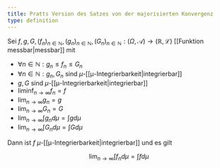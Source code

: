 ```yaml
---
title: Pratts Version des Satzes von der majorisierten Konvergenz
type: definition
---
```


Sei $f, g, G, (f_n)_{n \in \mathbb{N}}, (g_n)_{n \in \mathbb{N}}, (G_n)_{n \in \mathbb{N}} : (\Omega, \mathcal{A}) \to (\mathbb{R}, \mathcal{L})$ [[Funktion messbar|messbar]] mit
- $\forall n \in \mathbb{N} : g_n \le f_n \le G_n$
- $\forall n \in \mathbb{N} : g_n, G_n$ sind $\mu$-[[μ-Integrierbarkeit|integrierbar]]
- $g, G$ sind $\mu$-[[μ-Integrierbarkeit|integrierbar]]
- $\liminf_{n \to \infty} f_n = f$
- $\lim_{n \to \infty} g_n = g$
- $\lim_{n \to \infty} G_n = G$
- $\lim_{n \to \infty} \int g_n d\mu = \int g d\mu$
- $\lim_{n \to \infty} \int G_n d\mu = \int G d\mu$

Dann ist $f$ $\mu$-[[μ-Integrierbarkeit|integrierbar]] und es gilt

$$
	\lim_{n \to \infty} \int f_n d\mu = \int f d\mu
$$